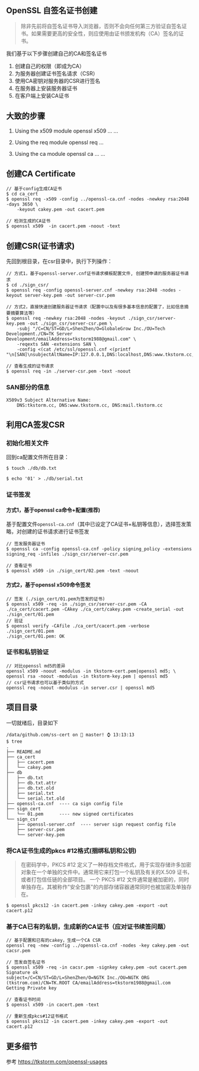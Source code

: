 ## OpenSSL 自签名证书创建

> 除非先前将自签名证书导入浏览器，否则不会向任何第三方验证自签名证书。如果需要更高的安全性，则应使用由证书颁发机构（CA）签名的证书。

我们基于以下步骤创建自己的CA和签名证书

1. 创建自己的权限（即成为CA）
2. 为服务器创建证书签名请求（CSR）
3. 使用CA密钥对服务器的CSR进行签名
4. 在服务器上安装服务器证书
5. 在客户端上安装CA证书

## 大致的步骤

1. Using the x509 module
openssl x509 ...
...

2. Using the req module
openssl req ...

3. Using the ca module
openssl ca ...
...

## 创建CA Certificate

```
// 基于config生成CA证书
$ cd ca_cert
$ openssl req -x509 -config ../openssl-ca.cnf -nodes -newkey rsa:2048 -days 3650 \
    -keyout cakey.pem -out cacert.pem

// 检测生成的CA证书
$ openssl x509  -in cacert.pem -noout -text
```

## 创建CSR(证书请求)

先回到根目录，在csr目录中，执行下列操作：

```
// 方式1，基于openssl-server.cnf证书请求模板配置文件, 创建预申请的服务器证书请求
$ cd ./sign_csr/
$ openssl req -config openssl-server.cnf -newkey rsa:2048 -nodes -keyout server-key.pem -out server-csr.pem

// 方式2，直接快速创建服务器证书请求（配置中以及有很多基本信息的配置了，比如信息摘要摘要算法等）
$ openssl req -newkey rsa:2048 -nodes -keyout ./sign_csr/server-key.pem -out ./sign_csr/server-csr.pem \
    -subj "/C=CN/ST=GD/L=ShenZhen/O=GlobaleGrow Inc./OU=Tech Development./CN=TK Server Development/emailAddress=tkstorm1988@gmail.com" \
    -reqexts SAN -extensions SAN \
    -config <(cat /etc/ssl/openssl.cnf <(printf "\n[SAN]\nsubjectAltName=IP:127.0.0.1,DNS:localhost,DNS:www.tkstorm.cc,DNS:tkstorm.cc,DNS:::1"))

// 查看生成的证书请求
$ openssl req -in ./server-csr.pem -text -noout
```

### SAN部分的信息
```
X509v3 Subject Alternative Name:
    DNS:tkstorm.cc, DNS:www.tkstorm.cc, DNS:mail.tkstorm.cc
```

## 利用CA签发CSR

### 初始化相关文件

回到ca配置文件所在目录：

```
$ touch ./db/db.txt

$ echo '01' > ./db/serial.txt
```

### 证书签发

#### 方式1，基于openssl ca命令+配置(推荐)
基于配置文件`openssl-ca.cnf`（其中已设定了CA证书+私钥等信息），选择签发策略，对创建的证书请求进行证书签发

```
// 签发服务器证书
$ openssl ca -config openssl-ca.cnf -policy signing_policy -extensions signing_req -infiles ./sign_csr/server-csr.pem

// 查看证书
$ openssl x509 -in ./sign_cert/02.pem -text -noout
```

#### 方式2，基于openssl x509命令签发

```
// 签发 (./sign_cert/01.pem为签发的证书)
$ openssl x509 -req -in ./sign_csr/server-csr.pem -CA ./ca_cert/cacert.pem -CAkey ./ca_cert/cakey.pem -create_serial -out ./sign_cert/01.pem
// 验证
$ openssl verify -CAfile ./ca_cert/cacert.pem -verbose ./sign_cert/01.pem
./sign_cert/01.pem: OK
```

### 证书和私钥验证
```
// 对比openssl md5的差异
openssl x509 -noout -modulus -in tkstorm-cert.pem|openssl md5; \
openssl rsa -noout -modulus -in tkstorm-key.pem | openssl md5
// csr证书请求也可以基于类似的方式
openssl req -noout -modulus -in server.csr | openssl md5
```

## 项目目录
一切就绪后，目录如下
```
/data/github.com/ss-cert on  master! ⌚ 13:13:13
$ tree
.
├── README.md
├── ca_cert
│   ├── cacert.pem
│   └── cakey.pem
├── db
│   ├── db.txt
│   ├── db.txt.attr
│   ├── db.txt.old
│   ├── serial.txt
│   └── serial.txt.old
├── openssl-ca.cnf  ---- ca sign config file
├── sign_cert
│   └── 01.pem      ---- new signed certificates
└── sign_csr
    ├── openssl-server.cnf  ---- server sign request config file 
    ├── server-csr.pem
    └── server-key.pem
```

### 将CA证书生成的pkcs #12格式(捆绑私钥和公钥)
> 在密码学中，PKCS #12 定义了一种存档文件格式，用于实现存储许多加密对象在一个单独的文件中。通常用它来打包一个私钥及有关的X.509 证书，或者打包信任链的全部项目。 一个 PKCS #12 文件通常是被加密的，同时单独存在。其被称作"安全包裹"的内部存储容器通常同时也被加密及单独存在。

```
$ openssl pkcs12 -in cacert.pem -inkey cakey.pem -export -out cacert.p12
```

### 基于CA已有的私钥，生成新的CA证书（应对证书续签问题）
```
// 基于配置和已有的cakey，生成一个CA CSR
openssl req -new -config ../openssl-ca.cnf -nodes -key cakey.pem -out cacsr.pem

// 签发自签名证书
$ openssl x509 -req -in cacsr.pem -signkey cakey.pem -out cacert.pem
Signature ok
subject=/C=CN/ST=GD/L=ShenZhen/O=NGTK Inc./OU=NGTK ORG (tkstrom.com)/CN=TK.ROOT CA/emailAddress=tkstorm1988@gmail.com
Getting Private key

// 查看证书时间
$ openssl x509 -in cacert.pem -text

// 重新生成pkcs#12证书格式
$ openssl pkcs12 -in cacert.pem -inkey cakey.pem -export -out cacert.p12
```

## 更多细节

参考 https://tkstorm.com/openssl-usages
